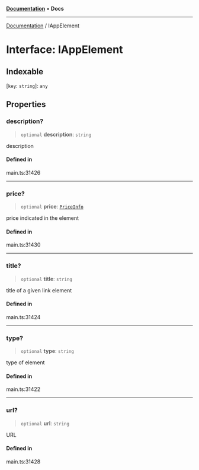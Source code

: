 [**Documentation**](../README.md) • **Docs**

***

[Documentation](../README.md) / IAppElement

# Interface: IAppElement

## Indexable

 \[`key`: `string`\]: `any`

## Properties

### description?

> `optional` **description**: `string`

description

#### Defined in

main.ts:31426

***

### price?

> `optional` **price**: [`PriceInfo`](../classes/PriceInfo.md)

price indicated in the element

#### Defined in

main.ts:31430

***

### title?

> `optional` **title**: `string`

title of a given link element

#### Defined in

main.ts:31424

***

### type?

> `optional` **type**: `string`

type of element

#### Defined in

main.ts:31422

***

### url?

> `optional` **url**: `string`

URL

#### Defined in

main.ts:31428
